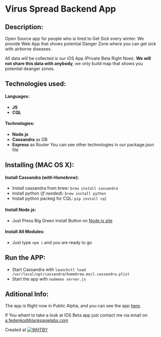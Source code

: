 # Virus Spread Backend App 

## Description: 

Open Source app for people who is tired to Get Sick every winter. We provide Web App that shows potential Danger Zone where you can get sick with airborne diseases. 

All data will be collected is our iOS App (Private Beta Right Now). **We will not share this data with anybody**, we only build map that shows you potential deanger zones. 

## Technologies used: 
  
#### Languages: 
  - **JS** 
  - **CQL** 

#### Technologies: 
  - **Node.js** 
  - **Cassandra** as DB 
  - **Express** as Router 
You can see other technologies in our package.json file

## Installing (MAC OS X): 

#### Install Cassandra (*with Homebrew*): 
  - Install cassandra from brew: `brew install cassandra`
  - Install python (*if needed*): `brew install python`
  - Install python packeg for CQL: `pip install cql`

#### Install Node.js: 
  - Just Press Big Green Install Button on [Node.js site](https://nodejs.org/)

#### Install All Modules: 
  - Just type `npm i` and you are ready to go

## Run the APP: 
  - Start Cassandra with `launchctl load /usr/local/opt/cassandra/homebrew.mxcl.cassandra.plist`
  - Start the app with `nodemon server.js` 


## Aditional Info: 
  The app is Right now in Public Alpha, and you can see the app [here](virusspread.blankpagelabs.com). 

If You whant to take a look at IOS Beta app just contact me via email on a.fedenko@blankpagelabs.com

Created at [![WHTBY](http://html5.by/wp-content/uploads/2014/10/wth-main.png)](https://www.facebook.com/groups/wthby)
